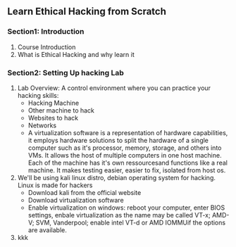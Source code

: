 ## Learn Ethical Hacking from Scratch

### Section1: Introduction
1. Course Introduction
2. What is Ethical Hacking and why learn it

### Section2: Setting Up hacking Lab
1. Lab Overview: A control environment where you can practice your hacking skills:
   - Hacking Machine
   - Other machine to hack
   - Websites to hack
   - Networks
   - A virtualization software is a representation of hardware capabilities, it employs hardware solutions to split the hardware of a single computer such as it's processor, memory, storage, and others into VMs. It allows the host of multiple computers in one host machine. Each of the machine has it's own ressourcesand functions like a real machine. It makes testing easier, easier to fix, isolated from host os.
2. We'll be using kali linux distro, debian operating system for hacking. Linux is made for hackers
   - Download kali from the official website
   - Download virtualization software
   - Enable virtualization on windows: reboot your computer, enter BIOS settings, enbale virtualization as the name may be called VT-x; AMD-V; SVM, Vanderpool; enable intel VT-d or AMD IOMMUif the options are available.
4. kkk
